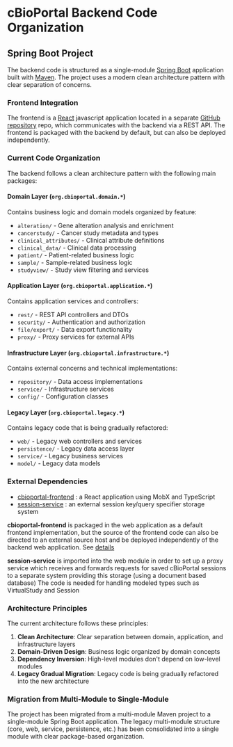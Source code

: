 # cBioPortal Backend Code Organization

## Spring Boot Project

The backend code is structured as a single-module [Spring Boot](https://spring.io/projects/spring-boot) application built with [Maven](https://maven.apache.org/index.html). The project uses a modern clean architecture pattern with clear separation of concerns.

### Frontend Integration

The frontend is a [React](https://reactjs.org/) javascript application located
in a separate [GitHub
repository](https://github.com/cBioPortal/cbioportal-frontend) repo, which
communicates with the backend via a REST API. The frontend is packaged with the backend by default, but can also be deployed independently.

### Current Code Organization

The backend follows a clean architecture pattern with the following main packages:

#### Domain Layer (`org.cbioportal.domain.*`)

Contains business logic and domain models organized by feature:
- `alteration/` - Gene alteration analysis and enrichment
- `cancerstudy/` - Cancer study metadata and types
- `clinical_attributes/` - Clinical attribute definitions
- `clinical_data/` - Clinical data processing
- `patient/` - Patient-related business logic
- `sample/` - Sample-related business logic
- `studyview/` - Study view filtering and services

#### Application Layer (`org.cbioportal.application.*`)

Contains application services and controllers:
- `rest/` - REST API controllers and DTOs
- `security/` - Authentication and authorization
- `file/export/` - Data export functionality
- `proxy/` - Proxy services for external APIs

#### Infrastructure Layer (`org.cbioportal.infrastructure.*`)

Contains external concerns and technical implementations:
- `repository/` - Data access implementations
- `service/` - Infrastructure services
- `config/` - Configuration classes

#### Legacy Layer (`org.cbioportal.legacy.*`)

Contains legacy code that is being gradually refactored:
- `web/` - Legacy web controllers and services
- `persistence/` - Legacy data access layer
- `service/` - Legacy business services
- `model/` - Legacy data models

### External Dependencies

* [cbioportal-frontend](https://github.com/cBioPortal/cbioportal-frontend) : a React application using MobX and TypeScript
* [session-service](https://github.com/cBioPortal/session-service) : an external session key/query specifier storage system

**cbioportal-frontend** is packaged in the web application as a default frontend
implementation, but the source of the frontend code can also be directed to an external
source host and be deployed independently of the backend web application. See
[details](Deployment-Procedure.md)

**session-service** is imported into the web module in order to set up a proxy service
which receives and forwards requests for saved cBioPortal sessions to a separate system
providing this storage (using a document based database) The code is needed for handling
modeled types such as VirtualStudy and Session

### Architecture Principles

The current architecture follows these principles:

1. **Clean Architecture**: Clear separation between domain, application, and infrastructure layers
2. **Domain-Driven Design**: Business logic organized by domain concepts
3. **Dependency Inversion**: High-level modules don't depend on low-level modules
4. **Legacy Gradual Migration**: Legacy code is being gradually refactored into the new architecture

### Migration from Multi-Module to Single-Module

The project has been migrated from a multi-module Maven project to a single-module Spring Boot application. The legacy multi-module structure (core, web, service, persistence, etc.) has been consolidated into a single module with clear package-based organization.
